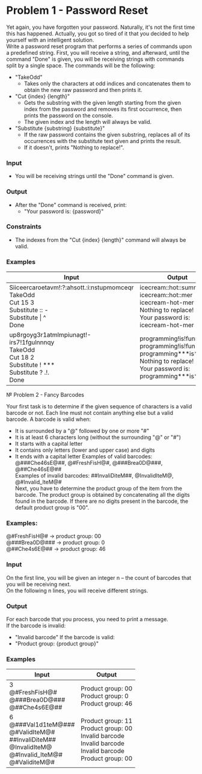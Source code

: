 # Problem 1 - Password Reset

Yet again, you have forgotten your password. Naturally, it's not the first time this has happened. Actually, you got so tired of it that you decided to help yourself with an intelligent solution.  
Write a password reset program that performs a series of commands upon a predefined string. First, you will receive a string, and afterward, until the command "Done" is given, you will be receiving strings with commands split by a single space. The commands will be the following:  
*	"TakeOdd"  
    *	 Takes only the characters at odd indices and concatenates them to obtain the new raw password and then prints it.  
*	"Cut {index} {length}"  
    *	Gets the substring with the given length starting from the given index from the password and removes its first occurrence, then prints the password on the console.  
    *	The given index and the length will always be valid.  
*	"Substitute {substring} {substitute}"  
    *	If the raw password contains the given substring, replaces all of its occurrences with the substitute text given and prints the result.
    *	If it doesn't, prints "Nothing to replace!".  
### Input
*	You will be receiving strings until the "Done" command is given.
### Output
*	After the "Done" command is received, print:
    *	"Your password is: {password}"
### Constraints
*	The indexes from the "Cut {index} {length}" command will always be valid.
### Examples

| Input | Output |
| ----- | ------ |
| Siiceercaroetavm!:?:ahsott.:i:nstupmomceqr <br />TakeOdd<br />Cut 15 3<br />Substitute :: -<br />Substitute \| ^<br />Done | icecream::hot::summer<br />icecream::hot::mer<br />icecream-hot-mer<br />Nothing to replace!<br />Your password is: icecream-hot-mer |
| up8rgoyg3r1atmlmpiunagt!-irs7!1fgulnnnqy<br />TakeOdd<br />Cut 18 2<br />Substitute ! \*\*\*<br />Substitute ? .!.<br />Done | programming!is!funny<br />programming!is!fun<br />programming\*\*\*is\*\*\*fun<br />Nothing to replace!<br />Your password is: programming\*\*\*is\*\*\*fun |

№ Problem 2 - Fancy Barcodes

Your first task is to determine if the given sequence of characters is a valid barcode or not. 
Each line must not contain anything else but a valid barcode. A barcode is valid when:
*	It is surrounded by a "@" followed by one or more "#"
*	It is at least 6 characters long (without the surrounding "@" or "#")
*	It starts with a capital letter
*	It contains only letters (lower and upper case) and digits
*	It ends with a capital letter
Examples of valid barcodes: @###Che46sE@##, @#FreshFisH@#, @###Brea0D@###, @##Che46sE@##  
Examples of invalid barcodes: ##InvaliDiteM##, @InvalidIteM@, @#Invalid_IteM@#  
Next, you have to determine the product group of the item from the barcode. The product group is obtained by concatenating all the digits found in the barcode. If there are no digits present in the barcode, the default product group is "00".  
### Examples:  
@#FreshFisH@# -> product group: 00  
@###Brea0D@### -> product group: 0  
@##Che4s6E@## -> product group: 46  
### Input
On the first line, you will be given an integer n – the count of barcodes that you will be receiving next.  
On the following n lines, you will receive different strings.  
### Output
For each barcode that you process, you need to print a message.  
If the barcode is invalid:  
*	"Invalid barcode"
If the barcode is valid:  
*	"Product group: {product group}"
### Examples

| Input | Output |
| ----- | ------ |
| 3<br />@#FreshFisH@#<br />@###Brea0D@###<br />@##Che4s6E@##| Product group: 00<br />Product group: 0<br />Product group: 46 |
| 6<br />@###Val1d1teM@###<br />@#ValidIteM@#<br />##InvaliDiteM##<br />@InvalidIteM@<br />@#Invalid_IteM@#<br />@#ValiditeM@# | Product group: 11<br />Product group: 00<br />Invalid barcode<br />Invalid barcode<br />Invalid barcode<br />Product group: 00 |
